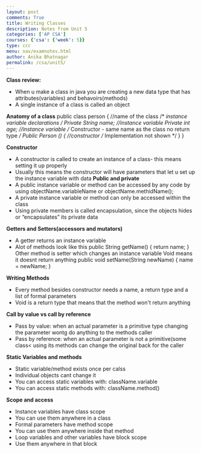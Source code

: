 ```yaml
---
layout: post
comments: True
title: Writing Classes 
description: Notes from Unit 5 
categories: ['AP CSA']
courses: {'csa': {'week': 5}}
type: ccc
menu: nav/examnotes.html
author: Anika Bhatnagar
permalink: /csa/unit5/
---
```

**Class review:** 
- When u make a class in java you are creating a new data type that has attributes(variables) and behavoirs(methods) 
- A single instance of a class is called an object 

**Anatomy of a class** 
public class person { //name of the class 
/* *instance variable declarations* */ 
	Private String name; //instance variable 
	Private int age;  //instance variable 
/* Constructor - same name as the class no return type */
Public Person () { //constructor 
/* Implementation not shown */
}
}

**Constructor** 
- A constructor is called to create an instance of a class- this means setting it up properly 
- Usually this means the constructor will have parameters that let u set up the instance variable with data 
**Public and private** 
- A public instance variable or method can be accessed by any code by using objectName.variableName or objectName.methidName(); 
- A private instance variable or method can only be accessed within the class 
- Using private members is called encapsulation, since the objects hides or “encapsulates” its private data 

**Getters and Setters(accessors and mutators)** 
- A getter returns an instance variable 
- Alot of methods look like this 
public String getName() { 
	return name; 
} 
Other method is setter which changes an instance variable
Void means it doesnt return anything 
public void setName(String newName) { 
	name = newName; 
} 

 **Writing Methods** 
- Every method besides constructor needs a name, a return type and a list of formal parameters 
- Void is a return type that means that the method won't return anything 

**Call by value vs call by reference** 
- Pass by value: when an actual parameter is a primitive type changing the parameter wontg do anything to the methods caller 
- Pass by reference: when an actual parameter is not a primitive(some class< using its methods can change the original back for the caller 

**Static Variables and methods** 
- Static variable/method exists once per calss 
- Individual objects cant change it 
- You can access static variables with: className.variable 
- You can access static methods with: className.method()

**Scope and access** 
- Instance variables have class scope 
- You can use them anywhere in a class 
- Formal parameters have method scope 
- You can use them anywhere inside that method 
- Loop variables and other variables have block scope 
- Use them anywhere in that block

